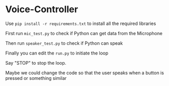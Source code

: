 # Voice-Controller

Use `pip install -r requirements.txt` to install all the required libraries 

First run `mic_test.py` to check if Python can get data from the Microphone

Then run `speaker_test.py` to check if Python can speak 

Finally you can edit the `run.py` to initiate the loop

Say "STOP" to stop the loop. 

Maybe we could change the code so that the user speaks when a button is pressed or something similar